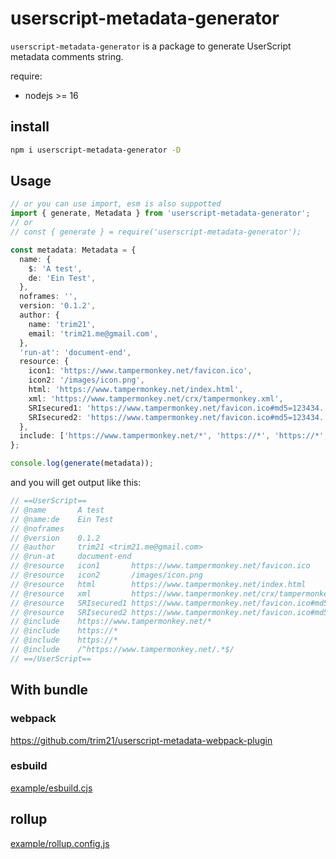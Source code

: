 # userscript-metadata-generator

`userscript-metadata-generator` is a package to generate UserScript metadata comments string.

require:

- nodejs >= 16

## install

```bash
npm i userscript-metadata-generator -D
```

## Usage

```typescript
// or you can use import, esm is also suppotted
import { generate, Metadata } from 'userscript-metadata-generator';
// or
// const { generate } = require('userscript-metadata-generator');

const metadata: Metadata = {
  name: {
    $: 'A test',
    de: 'Ein Test',
  },
  noframes: '',
  version: '0.1.2',
  author: {
    name: 'trim21',
    email: 'trim21.me@gmail.com',
  },
  'run-at': 'document-end',
  resource: {
    icon1: 'https://www.tampermonkey.net/favicon.ico',
    icon2: '/images/icon.png',
    html: 'https://www.tampermonkey.net/index.html',
    xml: 'https://www.tampermonkey.net/crx/tampermonkey.xml',
    SRIsecured1: 'https://www.tampermonkey.net/favicon.ico#md5=123434...',
    SRIsecured2: 'https://www.tampermonkey.net/favicon.ico#md5=123434...;sha256=234234...',
  },
  include: ['https://www.tampermonkey.net/*', 'https://*', 'https://*', '/^https://www.tampermonkey.net/.*$/'],
};

console.log(generate(metadata));
```

and you will get output like this:

```js
// ==UserScript==
// @name       A test
// @name:de    Ein Test
// @noframes
// @version    0.1.2
// @author     trim21 <trim21.me@gmail.com>
// @run-at     document-end
// @resource   icon1       https://www.tampermonkey.net/favicon.ico
// @resource   icon2       /images/icon.png
// @resource   html        https://www.tampermonkey.net/index.html
// @resource   xml         https://www.tampermonkey.net/crx/tampermonkey.xml
// @resource   SRIsecured1 https://www.tampermonkey.net/favicon.ico#md5=123434...
// @resource   SRIsecured2 https://www.tampermonkey.net/favicon.ico#md5=123434...;sha256=234234...
// @include    https://www.tampermonkey.net/*
// @include    https://*
// @include    https://*
// @include    /^https://www.tampermonkey.net/.*$/
// ==/UserScript==
```

## With bundle

### webpack

https://github.com/trim21/userscript-metadata-webpack-plugin

### esbuild

[example/esbuild.cjs](https://github.com/trim21/userscript-metadata-generator/blob/master/example/esbuild.cjs)

## rollup

[example/rollup.config.js](https://github.com/trim21/userscript-metadata-generator/blob/master/example/rollup.config.js)
